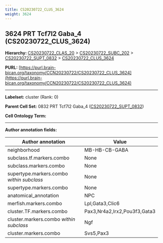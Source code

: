 ```yaml
---
title: CS20230722_CLUS_3624
weight: 3624
---
```

## 3624 PRT Tcf7l2 Gaba_4 (CS20230722_CLUS_3624)
<b>Hierarchy: </b>
[CS20230722_CLAS_20](../CS20230722_CLAS_20) >
[CS20230722_SUBC_202](../CS20230722_SUBC_202) >
[CS20230722_SUPT_0832](../CS20230722_SUPT_0832) >
[CS20230722_CLUS_3624](../CS20230722_CLUS_3624)

**PURL:** [https://purl.brain-bican.org/taxonomy/CCN20230722/CS20230722_CLUS_3624](https://purl.brain-bican.org/taxonomy/CCN20230722/CS20230722_CLUS_3624)

---


**Labelset:** cluster (Rank: 0)

**Parent Cell Set:** 0832 PRT Tcf7l2 Gaba_4 ([CS20230722_SUPT_0832](../CS20230722_SUPT_0832))



**Cell Ontology Term:** 

[MARKER GENES.]: #


---

[TRANSFERRED ANNOTATIONS.]: #


[AUTHOR ANNOTATION FIELDS.]: #


**Author annotation fields:**

| Author annotation | Value |
|-------------------|-------|
|neighborhood|MB-HB-CB-GABA|
|subclass.tf.markers.combo|None|
|subclass.markers.combo|None|
|supertype.markers.combo _within subclass_|None|
|supertype.markers.combo|None|
|anatomical_annotation|NPC|
|merfish.markers.combo|Lpl,Gata3,Clic6|
|cluster.TF.markers.combo|Pax3,Nr4a2,Irx2,Pou3f3,Gata3|
|cluster.markers.combo _within subclass_|Ngf|
|cluster.markers.combo|Svs5,Pax3|
